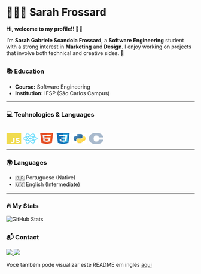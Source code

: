# 👩🏻‍💻 Sarah Frossard
**Hi, welcome to my profile!! 🖐🏻**

I’m **Sarah Gabriele Scandola Frossard**, a **Software Engineering** student with a strong interest in **Marketing** and **Design**. I enjoy working on projects that involve both technical and creative sides. 🚀
##

### 📚 Education
- **Course:** Software Engineering
- **Institution:** IFSP (São Carlos Campus)

---

### 💻 Technologies & Languages
<div style="display: inline_block"><br>
  <img align="center" alt="Sarah-Js" height="30" width="40" src="https://raw.githubusercontent.com/devicons/devicon/master/icons/javascript/javascript-plain.svg">
  <img align="center" alt="Sarah-React" height="30" width="40" src="https://raw.githubusercontent.com/devicons/devicon/master/icons/react/react-original.svg">
  <img align="center" alt="Sarah-HTML" height="30" width="40" src="https://raw.githubusercontent.com/devicons/devicon/master/icons/html5/html5-original.svg">
  <img align="center" alt="Sarah-CSS" height="30" width="40" src="https://raw.githubusercontent.com/devicons/devicon/master/icons/css3/css3-original.svg">
  <img align="center" alt="Sarah-Python" height="30" width="40" src="https://raw.githubusercontent.com/devicons/devicon/master/icons/python/python-original.svg">
  <img align="center" alt="Sarah-C" height="30" width="40" src="https://raw.githubusercontent.com/devicons/devicon/master/icons/c/c-original.svg">
</div>

---

### 🌍 Languages

- 🇧🇷 Portuguese (Native)  
- 🇺🇸 English (Intermediate)  

---
### 🔥  My Stats
![GitHub Stats](https://github-readme-stats.vercel.app/api?username=sarahgsf&show_icons=true&theme=radical&include_all_commits=true&locale=pt-br)

##  


### 📬 Contact

<div>
  <a href="mailto:sgsfrossard@gmail.com">
    <img src="https://img.shields.io/badge/-Gmail-%23333?style=for-the-badge&logo=gmail&logoColor=white" target="_blank">
  </a>
  <a href="https://www.linkedin.com/in/sarahsgf" target="_blank">
    <img src="https://img.shields.io/badge/-LinkedIn-blue?style=for-the-badge&logo=linkedin&logoColor=white" target="_blank">
  </a>
</div>

Você também pode visualizar este README em inglês [aqui](./README-pt.md.)

